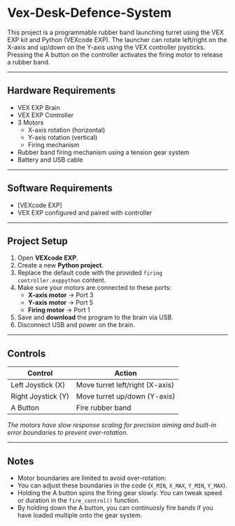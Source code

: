 # Vex-Desk-Defence-System

This project is a programmable rubber band launching turret using the VEX EXP kit and Python (VEXcode EXP). The launcher can rotate left/right on the X-axis and up/down on the Y-axis using the VEX controller joysticks. Pressing the A button on the controller activates the firing motor to release a rubber band.

---

## Hardware Requirements

- VEX EXP Brain  
- VEX EXP Controller  
- 3 Motors  
  - X-axis rotation (horizontal)
  - Y-axis rotation (vertical)
  - Firing mechanism
- Rubber band firing mechanism using a tension gear system  
- Battery and USB cable

---

## Software Requirements

- [VEXcode EXP]
- VEX EXP configured and paired with controller

---

## Project Setup

1. Open **VEXcode EXP**.
2. Create a new **Python project**.
3. Replace the default code with the provided `firing controller.exppython` content.
4. Make sure your motors are connected to these ports:
   - **X-axis motor** → Port 3  
   - **Y-axis motor** → Port 5  
   - **Firing motor** → Port 1
5. Save and **download** the program to the brain via USB.
6. Disconnect USB and power on the brain.

---

## Controls

| Control              | Action                          |
|----------------------|---------------------------------|
| Left Joystick (X)    | Move turret left/right (X-axis) |
| Right Joystick (Y)   | Move turret up/down (Y-axis)    |
| A Button             | Fire rubber band                |

*The motors have slow response scaling for precision aiming and built-in error boundaries to prevent over-rotation.*

---

## Notes

- Motor boundaries are limited to avoid over-rotation:
- You can adjust these boundaries in the code (`X_MIN`, `X_MAX`, `Y_MIN`, `Y_MAX`).
- Holding the A button spins the firing gear slowly. You can tweak speed or duration in the `fire_control()` function.
- By holding down the A button, you can continuosly fire bands if you have loaded multiple onto the gear system.
